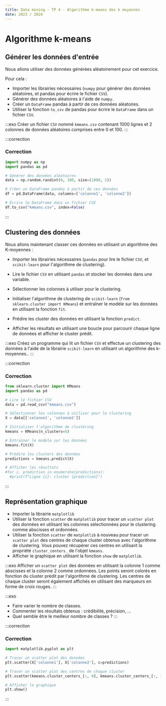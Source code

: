 ```yaml
---
title: Data mining - TP 4 - Algorithme k-means des k moyennes
date: 2023 / 2024
---
```


# Algorithme k-means

## Générer les données d'entrée

Nous allons utiliser des données générées aléatoirement pour cet exercice.

Pour cela :

- Importer les librairies nécessaires (`numpy` pour générer des données aléatoires, et pandas pour écrire le fichier `CSV`).
- Générer des données aléatoires à l'aide de `numpy`.
- Créer un `DataFrame` pandas à partir de ces données aléatoires.
- Utiliser la fonction `to_csv` de pandas pour écrire le `DataFrame` dans un fichier `CSV`.

:::exo
Créer un fichier `CSV` nommé `kmeans.csv` contenant 1000 lignes et 2 colonnes de données aléatoires comprises entre 0 et 100.
:::

:::correction

### Correction

```python
import numpy as np
import pandas as pd

# Générer des données aléatoires
data = np.random.randint(0, 100, size=(1000, 2))

# Créer un DataFrame pandas à partir de ces données
df = pd.DataFrame(data, columns=['colonne1', 'colonne2'])

# Écrire le DataFrame dans un fichier CSV
df.to_csv("kmeans.csv", index=False)
```
:::

## Clustering des données

Nous allons maintenant classer ces données en utilisant un algorithme des K-moyennes :

- Importer les librairies nécessaires (`pandas` pour lire le fichier `CSV`, et `scikit-learn` pour l'algorithme de clustering).
- Lire le fichier `CSV` en utilisant `pandas` et stocker les données dans une variable.
- Sélectionner les colonnes à utiliser pour le clustering.

- Initialiser l'algorithme de clustering de `scikit-learn` (`from sklearn.cluster import KMeans`) et entraîner le modèle sur les données en utilisant la fonction `fit`.
- Prédire les cluster des données en utilisant la fonction `predict`.
- Afficher les résultats en utilisant une boucle pour parcourir chaque ligne de données et afficher le cluster prédit.

:::exo
Créez un programme qui lit un fichier `CSV` et effectue un clustering des données à l'aide de la librairie `scikit-learn` en utilisant un algorithme des k-moyennes..
:::

:::correction
### Correction

```python
from sklearn.cluster import KMeans
import pandas as pd

# Lire le fichier CSV
data = pd.read_csv("kmeans.csv")

# Sélectionner les colonnes à utiliser pour le clustering
X = data[['colonne1', 'colonne2']]

# Initialiser l'algorithme de clustering
kmeans = KMeans(n_clusters=5)

# Entraîner le modèle sur les données
kmeans.fit(X)

# Prédire les clusters des données
predictions = kmeans.predict(X)

# Afficher les résultats
#for i, prediction in enumerate(predictions):
  #print(f"Ligne {i}: cluster {prediction}")
```
:::

## Représentation graphique

- Importer la librairie `matplotlib`
- Utiliser la fonction `scatter` de `matplotlib` pour tracer un `scatter plot` des données en utilisant les colonnes sélectionnées pour le clustering comme abscisses et ordonnées.
- Utiliser la fonction `scatter` de `matplotlib` à nouveau pour tracer un `scatter plot` des centres de chaque cluster obtenus avec l'algorithme de clustering. Vous pouvez récupérer ces centres en utilisant la propriété `cluster_centers_` de l'objet `kmeans`.
- Afficher le graphique en utilisant la fonction `show` de `matplotlib`.

:::exo
Afficher un `scatter plot` des données en utilisant la colonne 1 comme abscisses et la colonne 2 comme ordonnées.
Les points seront colorés en fonction du cluster prédit par l'algorithme de clustering.
Les centres de chaque cluster seront également affichés en utilisant des marqueurs en forme de croix rouges.
:::

:::exo
- Faire varier le nombre de classes.
- Commenter les résultats obtenus : crédibilité, précision, ...
- Quel semble être le meilleur nombre de classes ?
:::

:::correction
### Correction

```python
import matplotlib.pyplot as plt

# Tracer un scatter plot des données
plt.scatter(X['colonne1'], X['colonne2'], c=predictions)

# Tracer un scatter plot des centres de chaque cluster
plt.scatter(kmeans.cluster_centers_[:, 0], kmeans.cluster_centers_[:, 1], c='red', marker='x')

# Afficher le graphique
plt.show()
```
:::

